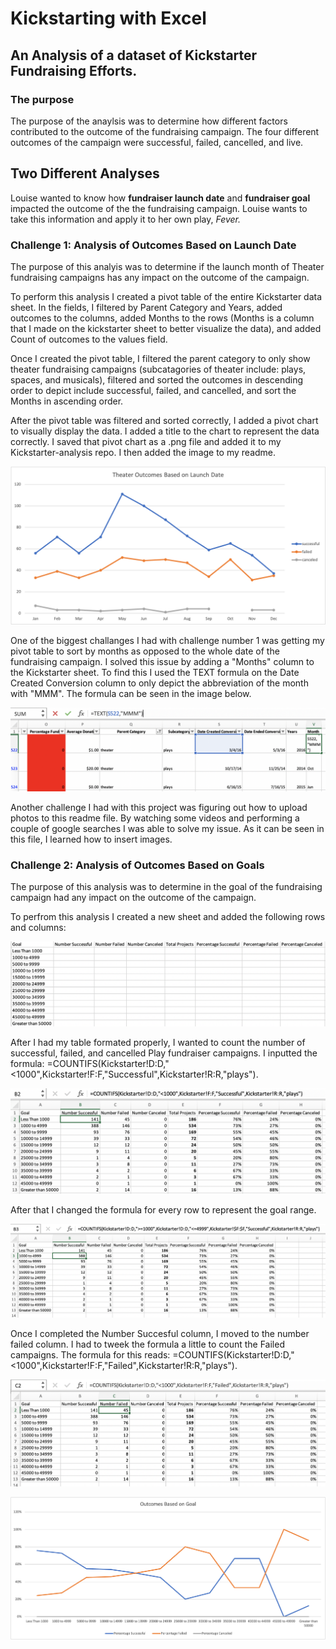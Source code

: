 # Kickstarting with Excel
## An Analysis of a dataset of Kickstarter Fundraising Efforts.
### The purpose 
The purpose of the anaylsis was to determine how different factors contributed to the outcome of the fundraising campaign. The four different outcomes of the campaign were successful, failed, cancelled, and live.

## Two Different Analyses 
Louise wanted to know how **fundraiser launch date** and **fundraiser goal** impacted the outcome of the the fundraising campaign. Louise wants to take this information and apply it to her own play, *Fever.*

### Challenge 1: Analysis of Outcomes Based on Launch Date
The purpose of this analyis was to determine if the launch month of Theater fundraising campaigns has any impact on the outcome of the campaign. 

To perform this analysis I created a pivot table of the entire Kickstarter data sheet. In the fields, I filtered by Parent Category and Years, added outcomes to the columns, added Months to the rows (Months is a column that I made on the kickstarter sheet to better visualize the data), and added Count of outcomes to the values field.

Once I created the pivot table, I filtered the parent category to only show theater fundraising campaigns (subcatagories of theater include: plays, spaces, and musicals), filtered and sorted the outcomes in descending order to depict include successful, failed, and cancelled, and sort the Months in ascending order.

After the pivot table was filtered and sorted correctly, I added a pivot chart to visually display the data. I added a title to the chart to represent the data correctly. I saved that pivot chart as a .png file and added it to my Kickstarter-analysis repo. I then added the image to my readme.

![Theater_Outcomes_vs_Launch](https://github.com/jackogross123/Kickstarter-analysis/blob/main/Resources/Theater_Outcomes_vs_Launch.png)

One of the biggest challanges I had with challenge number 1 was getting my pivot table to sort by months as opposed to the whole date of the fundraising campaign. I solved this issue by adding a "Months" column to the Kickstarter sheet. To find this I used the TEXT formula on the Date Created Conversion column to only depict the abbreviation of the month with "MMM". The formula can be seen in the image below.

![Months_Column_Formula](https://github.com/jackogross123/Kickstarter-analysis/blob/main/Resources/Months_Column_Formula.png)

Another challenge I had with this project was figuring out how to upload photos to this readme file. By watching some videos and performing a couple of google searches I was able to solve my issue. As it can be seen in this file, I learned how to insert images.

### Challenge 2: Analysis of Outcomes Based on Goals

The purpose of this analysis was to determine in the goal of the fundraising campaign had any impact on the outcome of the campaign. 

To perfrom this analysis I created a new sheet and added the following rows and columns:

![Rows_Columns](https://github.com/jackogross123/Kickstarter-analysis/blob/main/Resources/Columns_Rows.png)

After I had my table formated properly, I wanted to count the number of successful, failed, and cancelled Play fundraiser campaigns. I inputted the formula: =COUNTIFS(Kickstarter!D:D,"<1000",Kickstarter!F:F,"Successful",Kickstarter!R:R,"plays").

![Countif_<1000](https://github.com/jackogross123/Kickstarter-analysis/blob/main/Resources/Countif_%3C1000.png)

After that I changed the formula for every row to represent the goal range.

![Countif >1000_<4999](https://github.com/jackogross123/Kickstarter-analysis/blob/main/Resources/Countif_%3E1000_%3C4999.png)

Once I completed the Number Succesful column, I moved to the number failed column. I had to tweek the formula a little to count the Failed campaigns. The formula for this reads: =COUNTIFS(Kickstarter!D:D,"<1000",Kickstarter!F:F,"Failed",Kickstarter!R:R,"plays"). 

![Countif_Failed](https://github.com/jackogross123/Kickstarter-analysis/blob/main/Resources/Countif_Failed.png)

![Outcomes_vs_Goals](https://github.com/jackogross123/Kickstarter-analysis/blob/main/Resources/Outcomes_vs_Goals.png)
